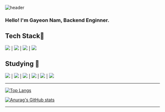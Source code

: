 ![header](https://capsule-render.vercel.app/api?type=Waving&color=auto&height=200&section=header&text=Forests&fontColor=FFFFFF&fontSize=90&animation=blink)


### Hello! I'm Gayeon Nam, Backend Enginner.

 <h2> Tech Stack🔧 </h2>
<p>
<img src="https://img.shields.io/badge/Flutter-02569B?style=flat-square&logo=Flutter&logoColor=white"/> | <img src="https://img.shields.io/badge/C++-00599C?style=flat-square&logo=C++&logoColor=white"/> | <img src="https://img.shields.io/badge/Oracle-F80000?style=flat-square&logo=Oracle&logoColor=white"/> | <img src="https://img.shields.io/badge/MySQL-4479A1?style=flat-square&logo=MySQL&logoColor=white"/>
 </p>
 <h2> Studying 📘 </h2>
 <p>
<img src="https://img.shields.io/badge/Java-007396?style=flat-square&logo=Java&logoColor=white"/> | <img src="https://img.shields.io/badge/Python-3776AB?style=flat-square&logo=Python&logoColor=white"/> | <img src="https://img.shields.io/badge/Amazon AWS-232F3E?style=flat-square&logo=Amazon AWS&logoColor=white"/> | <img src="https://img.shields.io/badge/React-61DAFB?style=flat-square&logo=React&logoColor=white"/> | <img src="https://img.shields.io/badge/JavaScript-F7DF1E?style=flat-square&logo=JavaScript&logoColor=white"/> | <img src="https://img.shields.io/badge/Node.js-339933?style=flat-square&logo=Node.js&logoColor=white"/>
</p>


 
--- 

[![Top Langs](https://github-readme-stats.vercel.app/api/top-langs/?username=forests0&layout=compact)](https://github.com/forests0/github-readme-stats)

[![Anurag's GitHub stats](https://github-readme-stats.vercel.app/api?username=forests0)](https://github.com/forests0/github-readme-stats)

 ---

